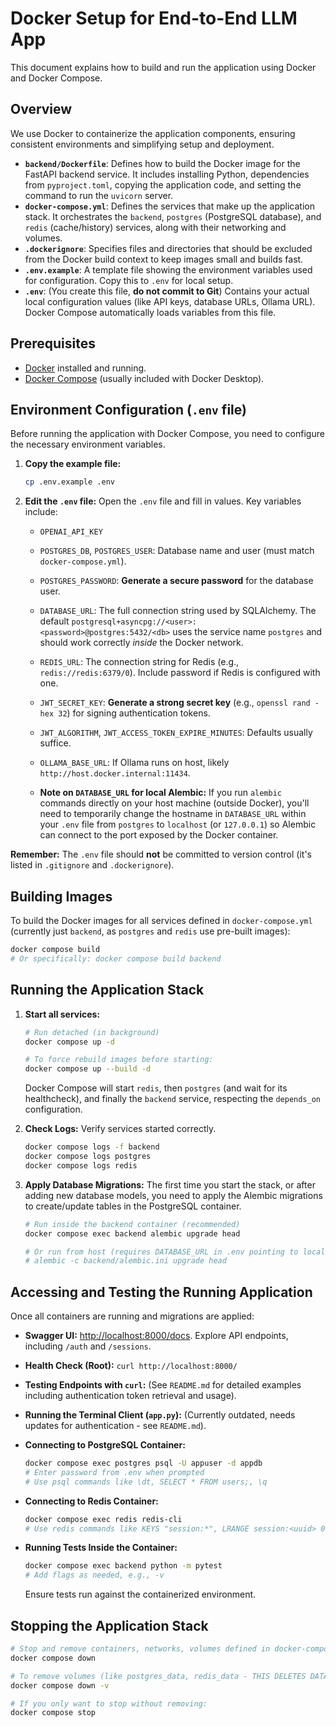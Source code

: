 # Docker Setup for End-to-End LLM App

This document explains how to build and run the application using Docker and Docker Compose.

## Overview

We use Docker to containerize the application components, ensuring consistent environments and simplifying setup and deployment.

*   **`backend/Dockerfile`**: Defines how to build the Docker image for the FastAPI backend service. It includes installing Python, dependencies from `pyproject.toml`, copying the application code, and setting the command to run the `uvicorn` server.
*   **`docker-compose.yml`**: Defines the services that make up the application stack. It orchestrates the `backend`, `postgres` (PostgreSQL database), and `redis` (cache/history) services, along with their networking and volumes.
*   **`.dockerignore`**: Specifies files and directories that should be excluded from the Docker build context to keep images small and builds fast.
*   **`.env.example`**: A template file showing the environment variables used for configuration. Copy this to `.env` for local setup.
*   **`.env`**: (You create this file, **do not commit to Git**) Contains your actual local configuration values (like API keys, database URLs, Ollama URL). Docker Compose automatically loads variables from this file.

## Prerequisites

*   [Docker](https://docs.docker.com/get-docker/) installed and running.
*   [Docker Compose](https://docs.docker.com/compose/install/) (usually included with Docker Desktop).

## Environment Configuration (`.env` file)

Before running the application with Docker Compose, you need to configure the necessary environment variables.

1.  **Copy the example file:**
    ```bash
    cp .env.example .env
    ```
2.  **Edit the `.env` file:** Open the `.env` file and fill in values. Key variables include:
    *   `OPENAI_API_KEY`
    *   `POSTGRES_DB`, `POSTGRES_USER`: Database name and user (must match `docker-compose.yml`).
    *   `POSTGRES_PASSWORD`: **Generate a secure password** for the database user.
    *   `DATABASE_URL`: The full connection string used by SQLAlchemy. The default `postgresql+asyncpg://<user>:<password>@postgres:5432/<db>` uses the service name `postgres` and should work correctly *inside* the Docker network.
    *   `REDIS_URL`: The connection string for Redis (e.g., `redis://redis:6379/0`). Include password if Redis is configured with one.
    *   `JWT_SECRET_KEY`: **Generate a strong secret key** (e.g., `openssl rand -hex 32`) for signing authentication tokens.
    *   `JWT_ALGORITHM`, `JWT_ACCESS_TOKEN_EXPIRE_MINUTES`: Defaults usually suffice.
    *   `OLLAMA_BASE_URL`: If Ollama runs on host, likely `http://host.docker.internal:11434`.

    *   **Note on `DATABASE_URL` for local Alembic:** If you run `alembic` commands directly on your host machine (outside Docker), you'll need to temporarily change the hostname in `DATABASE_URL` within your `.env` file from `postgres` to `localhost` (or `127.0.0.1`) so Alembic can connect to the port exposed by the Docker container.

**Remember:** The `.env` file should **not** be committed to version control (it's listed in `.gitignore` and `.dockerignore`).

## Building Images

To build the Docker images for all services defined in `docker-compose.yml` (currently just `backend`, as `postgres` and `redis` use pre-built images):

```bash
docker compose build
# Or specifically: docker compose build backend
```

## Running the Application Stack

1.  **Start all services:**
    ```bash
    # Run detached (in background)
    docker compose up -d
    
    # To force rebuild images before starting:
    docker compose up --build -d 
    ```
    Docker Compose will start `redis`, then `postgres` (and wait for its healthcheck), and finally the `backend` service, respecting the `depends_on` configuration.

2.  **Check Logs:** Verify services started correctly.
    ```bash
    docker compose logs -f backend
    docker compose logs postgres
    docker compose logs redis
    ```

3.  **Apply Database Migrations:** The first time you start the stack, or after adding new database models, you need to apply the Alembic migrations to create/update tables in the PostgreSQL container.
    ```bash
    # Run inside the backend container (recommended)
    docker compose exec backend alembic upgrade head
    
    # Or run from host (requires DATABASE_URL in .env pointing to localhost:5432)
    # alembic -c backend/alembic.ini upgrade head
    ```

## Accessing and Testing the Running Application

Once all containers are running and migrations are applied:

*   **Swagger UI:** [http://localhost:8000/docs](http://localhost:8000/docs). Explore API endpoints, including `/auth` and `/sessions`.
*   **Health Check (Root):** `curl http://localhost:8000/`

*   **Testing Endpoints with `curl`:** (See `README.md` for detailed examples including authentication token retrieval and usage).

*   **Running the Terminal Client (`app.py`):** (Currently outdated, needs updates for authentication - see `README.md`).

*   **Connecting to PostgreSQL Container:**
    ```bash
    docker compose exec postgres psql -U appuser -d appdb
    # Enter password from .env when prompted
    # Use psql commands like \dt, SELECT * FROM users;, \q
    ```

*   **Connecting to Redis Container:**
    ```bash
    docker compose exec redis redis-cli
    # Use redis commands like KEYS "session:*", LRANGE session:<uuid> 0 -1, exit
    ```

*   **Running Tests Inside the Container:**
    ```bash
    docker compose exec backend python -m pytest
    # Add flags as needed, e.g., -v
    ```
    Ensure tests run against the containerized environment.

## Stopping the Application Stack

```bash
# Stop and remove containers, networks, volumes defined in docker-compose.yml
docker compose down

# To remove volumes (like postgres_data, redis_data - THIS DELETES DATA):
docker compose down -v

# If you only want to stop without removing:
docker compose stop
```